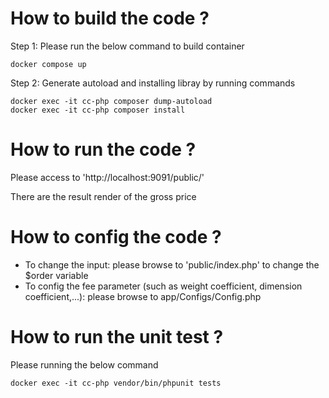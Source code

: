 # How to build the code ?

Step 1: Please run the below command to build container
```
docker compose up
```

Step 2: Generate autoload and installing libray by running commands
```
docker exec -it cc-php composer dump-autoload 
docker exec -it cc-php composer install
``` 

# How to run the code ?

Please access to 
'http://localhost:9091/public/'

There are the result render of the gross price


# How to config the code ?

- To change the input: please browse to 'public/index.php' to change the $order variable
- To config the fee parameter (such as weight coefficient, dimension coefficient,...): please browse to app/Configs/Config.php


# How to run the unit test ?

Please running the below command
```
docker exec -it cc-php vendor/bin/phpunit tests
```